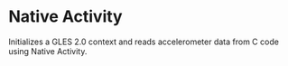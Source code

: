 Native Activity
===============
Initializes a GLES 2.0 context and reads accelerometer data from C code using Native Activity.

